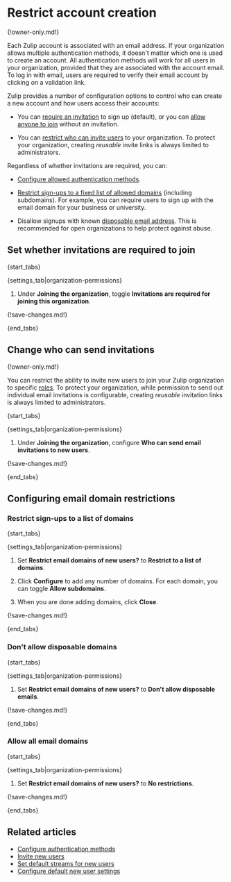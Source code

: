# Restrict account creation

{!owner-only.md!}

Each Zulip account is associated with an email address. If your organization
allows multiple authentication methods, it doesn't matter which one is used to
create an account. All authentication methods will work for all users in your
organization, provided that they are associated with the account email. To log
in with email, users are required to verify their email account by clicking on a
validation link.

Zulip provides a number of configuration options to control who can create a new
account and how users access their accounts:

* You can [require an invitation](#set-whether-invitations-are-required-to-join)
  to sign up (default), or you can [allow anyone to
  join](#set-whether-invitations-are-required-to-join) without an invitation.

* You can [restrict who can invite users](#change-who-can-send-invitations) to
  your organization. To protect your organization, creating *reusable* invite
  links is always limited to administrators.

Regardless of whether invitations are required, you can:

* [Configure allowed authentication
  methods](/help/configure-authentication-methods).

* [Restrict sign-ups to a fixed list of allowed
  domains](#restrict-sign-ups-to-a-list-of-domains)
  (including subdomains). For example, you can require users to sign up with
  the email domain for your business or university.

* Disallow signups with known [disposable email
  address](https://en.wikipedia.org/wiki/Disposable_email_address). This
  is recommended for open organizations to help protect against abuse.

## Set whether invitations are required to join

{start_tabs}

{settings_tab|organization-permissions}

1. Under **Joining the organization**, toggle **Invitations are required for
   joining this organization**.

{!save-changes.md!}

{end_tabs}

## Change who can send invitations

{!owner-only.md!}

You can restrict the ability to invite new users to join your Zulip organization
to specific [roles](/help/roles-and-permissions). To protect your organization,
while permission to send out individual email invitations is configurable, creating
*reusable* invitation links is always limited to administrators.

{start_tabs}

{settings_tab|organization-permissions}

1. Under **Joining the organization**, configure
   **Who can send email invitations to new users**.

{!save-changes.md!}

{end_tabs}

## Configuring email domain restrictions

### Restrict sign-ups to a list of domains

{start_tabs}

{settings_tab|organization-permissions}

1. Set **Restrict email domains of new users?** to
   **Restrict to a list of domains**.

1. Click **Configure** to add any number of domains. For each domain, you can
   toggle **Allow subdomains**.

1. When you are done adding domains, click **Close**.

{!save-changes.md!}

{end_tabs}

### Don't allow disposable domains

{start_tabs}

{settings_tab|organization-permissions}

1. Set **Restrict email domains of new users?** to
   **Don't allow disposable emails**.

{!save-changes.md!}

{end_tabs}

### Allow all email domains

{start_tabs}

{settings_tab|organization-permissions}

1. Set **Restrict email domains of new users?** to
   **No restrictions**.

{!save-changes.md!}

{end_tabs}

## Related articles

* [Configure authentication methods](/help/configure-authentication-methods)
* [Invite new users](/help/invite-new-users)
* [Set default streams for new users](/help/set-default-streams-for-new-users)
* [Configure default new user settings](/help/configure-default-new-user-settings)
